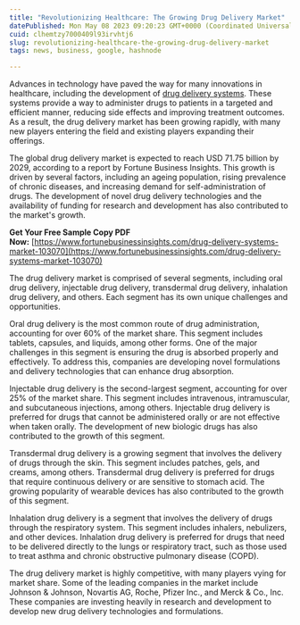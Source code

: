```yaml
---
title: "Revolutionizing Healthcare: The Growing Drug Delivery Market"
datePublished: Mon May 08 2023 09:20:23 GMT+0000 (Coordinated Universal Time)
cuid: clhemtzy7000409l93irvhtj6
slug: revolutionizing-healthcare-the-growing-drug-delivery-market
tags: news, business, google, hashnode

---
```


Advances in technology have paved the way for many innovations in healthcare, including the development of [drug delivery systems](https://www.fortunebusinessinsights.com/drug-delivery-systems-market-103070). These systems provide a way to administer drugs to patients in a targeted and efficient manner, reducing side effects and improving treatment outcomes. As a result, the drug delivery market has been growing rapidly, with many new players entering the field and existing players expanding their offerings.

The global drug delivery market is expected to reach USD 71.75 billion by 2029, according to a report by Fortune Business Insights. This growth is driven by several factors, including an ageing population, rising prevalence of chronic diseases, and increasing demand for self-administration of drugs. The development of novel drug delivery technologies and the availability of funding for research and development has also contributed to the market's growth.

**Get Your Free Sample Copy PDF Now:** [https://www.fortunebusinessinsights.com/drug-delivery-systems-market-103070](https://www.fortunebusinessinsights.com/drug-delivery-systems-market-103070)

The drug delivery market is comprised of several segments, including oral drug delivery, injectable drug delivery, transdermal drug delivery, inhalation drug delivery, and others. Each segment has its own unique challenges and opportunities.

Oral drug delivery is the most common route of drug administration, accounting for over 60% of the market share. This segment includes tablets, capsules, and liquids, among other forms. One of the major challenges in this segment is ensuring the drug is absorbed properly and effectively. To address this, companies are developing novel formulations and delivery technologies that can enhance drug absorption.

Injectable drug delivery is the second-largest segment, accounting for over 25% of the market share. This segment includes intravenous, intramuscular, and subcutaneous injections, among others. Injectable drug delivery is preferred for drugs that cannot be administered orally or are not effective when taken orally. The development of new biologic drugs has also contributed to the growth of this segment.

Transdermal drug delivery is a growing segment that involves the delivery of drugs through the skin. This segment includes patches, gels, and creams, among others. Transdermal drug delivery is preferred for drugs that require continuous delivery or are sensitive to stomach acid. The growing popularity of wearable devices has also contributed to the growth of this segment.

Inhalation drug delivery is a segment that involves the delivery of drugs through the respiratory system. This segment includes inhalers, nebulizers, and other devices. Inhalation drug delivery is preferred for drugs that need to be delivered directly to the lungs or respiratory tract, such as those used to treat asthma and chronic obstructive pulmonary disease (COPD).

The drug delivery market is highly competitive, with many players vying for market share. Some of the leading companies in the market include Johnson & Johnson, Novartis AG, Roche, Pfizer Inc., and Merck & Co., Inc. These companies are investing heavily in research and development to develop new drug delivery technologies and formulations.